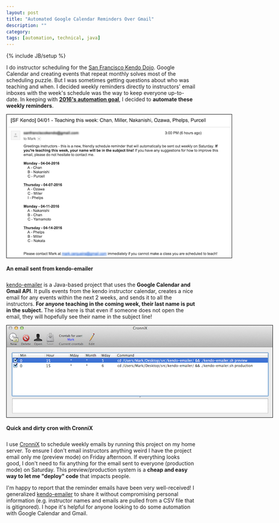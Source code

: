 ```yaml
---
layout: post
title: "Automated Google Calendar Reminders Over Gmail"
description: ""
category: 
tags: [automation, technical, java]
---
```

{% include JB/setup %}

I do instructor scheduling for the [San Francisco Kendo Dojo][2]. Google Calendar and creating events that repeat monthly solves most of the scheduling puzzle. But I was sometimes getting questions about who was teaching and when. I decided weekly reminders directly to instructors' email inboxes with the week's schedule was the way to keep everyone up-to-date. In keeping with **[2016's automation goal][4]**, I decided to **automate these weekly reminders**. 

<div>
	<img class="rounded-corners" style="max-width: 600px; border: 1px solid #000000;" src="/assets/images/posts/2016-03-26/email.png"/>
	<p class="caption-text" style="line-height: 1.5em; margin-bottom: 24px;"><strong>An email sent from kendo-emailer</strong></p>
</div>

[kendo-emailer][1] is a Java-based project that uses the **Google Calendar and Gmail API**. It pulls events from the kendo instructor calendar, creates a nice email for any events within the next 2 weeks, and sends it to all the instructors. **For anyone teaching in the coming week, their last name is put in the subject.** The idea here is that even if someone does not open the email, they will hopefully see their name in the subject line! 

<div>
	<img class="rounded-corners" style="max-width: 800px; border: 1px solid #000000;" src="/assets/images/posts/2016-03-26/cronnix.png"/>
	<p class="caption-text" style="line-height: 1.5em; margin-bottom: 24px;"><strong>Quick and dirty cron with CronniX</strong></p>
</div>

I use [CronniX][3] to schedule weekly emails by running this project on my home server. To ensure I don't email instructors anything weird I have the project email only me (preview mode) on Friday afternoon. If everything looks good, I don't need to fix anything for the email sent to everyone (production mode) on Saturday. This preview/production system is a **cheap and easy way to let me "deploy" code** that impacts people. 

I'm happy to report that the reminder emails have been very well-received! I generalized [kendo-emailer][1] to share it without compromising personal information (e.g. instructor names and emails are pulled from a CSV file that is gitignored). I hope it's helpful for anyone looking to do some automation with Google Calendar and Gmail.

[1]: https://github.com/markcerqueira/kendo-emailer
[2]: http://www.sanfranciscokendo.org
[3]: http://www.macupdate.com/app/mac/7486/cronnix
[4]: /2016/01/01/automating-2016/
